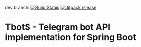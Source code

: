dev branch: 
[![Build Status](https://travis-ci.org/avally/tbots.svg?branch=dev)](https://travis-ci.org/avally/tbots)
[![Jitpack release](https://jitpack.io/v/avally/tbots.svg)](https://jitpack.io/#avally/tbots/dev-SNAPSHOT)
# TbotS - Telegram bot API implementation for Spring Boot
